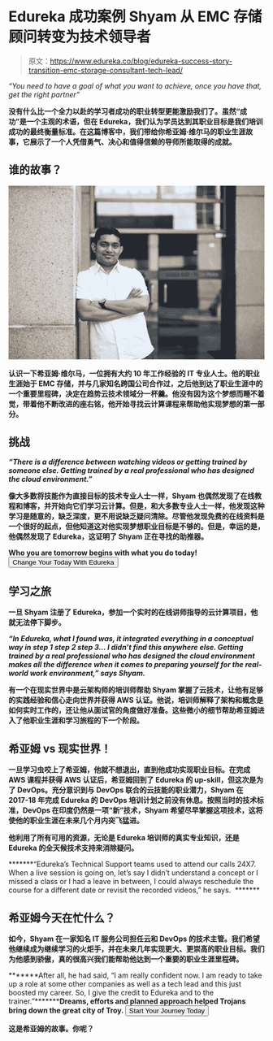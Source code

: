 # Edureka 成功案例 Shyam 从 EMC 存储顾问转变为技术领导者

> 原文：<https://www.edureka.co/blog/edureka-success-story-transition-emc-storage-consultant-tech-lead/>

*“You need to have a goal of what you want to achieve, once you have that, get the right partner”*

**没有什么比一个全力以赴的学习者成功的职业转型更能激励我们了。虽然“成功”是一个主观的术语，但在 Edureka，我们认为学员达到其职业目标是我们培训成功的最终衡量标准。在这篇博客中，我们带给你希亚姆·维尔马的职业生涯故事，它展示了一个人凭借勇气、决心和值得信赖的导师所能取得的成就。**

## **谁的故事？**

**![Edureka Success Story – Shyam’s transition from EMC Storage Consultant to Tech Lead](img/39a997e89ded27f3d5ebf9e569ca1283.png)**

**认识一下希亚姆·维尔马，一位拥有大约 10 年工作经验的 IT 专业人士。他的职业生涯始于 EMC 存储，并与几家知名跨国公司合作过，之后他到达了职业生涯中的一个重要里程碑，决定在趋势云技术领域分一杯羹。他没有因为这个梦想而睡不着觉，带着他不断改进的座右铭，他开始寻找云计算课程来帮助他实现梦想的第一部分。**

## **挑战**

***“There is a difference between watching videos or getting trained by someone else. Getting trained by a real professional who has designed the cloud environment.”***

****像大多数将技能作为直接目标的技术专业人士一样，Shyam 也偶然发现了在线教程和博客，并开始向它们学习云计算。但是，和大多数专业人士一样，他发现这种学习是随意的，缺乏深度，更不用说缺乏疑问清除。尽管他发现免费的在线资料是一个很好的起点，但他知道这对他实现梦想职业目标是不够的。但是，幸运的是，他偶然发现了 Edureka，这证明了 Shyam 正在寻找的助推器。****

****Who you are tomorrow begins with what you do today! [<button>Change Your Today With Edureka</button>](https://www.edureka.co)****

## ****学习之旅****

****一旦 Shyam 注册了 Edureka，参加一个实时的在线讲师指导的云计算项目，他就无法停下脚步。****

*****“In Edureka, what I found was, it integrated everything in a conceptual way in step 1 step 2 step 3… I didn’t find this anywhere else. Getting trained by a real professional who has designed the cloud environment makes all the difference when it comes to preparing yourself for the real-world work environment,” says Shyam.*****

******有一个在现实世界中是云架构师的培训师帮助 Shyam 掌握了云技术，让他有足够的实践经验和信心走向世界并获得 AWS 认证。他说，培训师解释了架构和概念是如何实时工作的，还让他从面试官的角度做好准备。这些微小的细节帮助希亚姆进入了他职业生涯和学习旅程的下一个阶段。******

## ******希亚姆 vs 现实世界！******

******一旦学习虫咬上了希亚姆，他就不想退出，直到他成功实现职业目标。在完成 AWS 课程并获得 AWS 认证后，希亚姆回到了 Edureka 的 up-skill，但这次是为了 DevOps。充分意识到与 DevOps 联合的云技能的职业潜力，Shyam 在 2017-18 年完成 Edureka 的 DevOps 培训计划之前没有休息。按照当时的技术标准，DevOps 在印度仍然是一项“新”技术，Shyam 希望尽早掌握这项技术，这将使他的职业生涯在未来几个月内突飞猛进。******

******他利用了所有可用的资源，无论是 Edureka 培训师的真实专业知识，还是 Edureka 的全天候技术支持来消除疑问。******

*******“Edureka’s Technical Support teams used to attend our calls 24X7\. When a live session is going on, let’s say I didn’t understand a concept or I missed a class or I had a leave in between, I could always reschedule the course for a different date or revisit the recorded videos,” he says.  *******

## ******希亚姆今天在忙什么？******

******如今，Shyam 在一家知名 IT 服务公司担任云和 DevOps 的技术主管。我们希望他继续成为继续学习的火炬手，并在未来几年实现更大、更崇高的职业目标。我们为他感到骄傲，真的很高兴我们能帮助他达到一个重要的职业生涯里程碑。******

*******After all, he had said, “I am really confident now. I am ready to take up a role at some other companies as well as a tech lead and this just boosted my career. So, I give the credit to Edureka and to the trainer.”*************Dreams, efforts and planned approach helped Trojans bring down the great city of Troy. [<button>Start Your Journey Today</button>](https://www.edureka.co)******

******这是希亚姆的故事。你呢？******